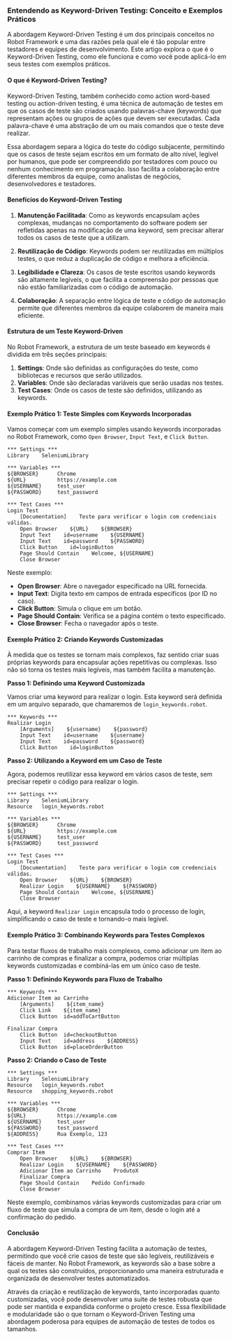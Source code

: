 ### Entendendo as Keyword-Driven Testing: Conceito e Exemplos Práticos

A abordagem Keyword-Driven Testing é um dos principais conceitos no Robot Framework e uma das razões pela qual ele é tão popular entre testadores e equipes de desenvolvimento. Este artigo explora o que é o Keyword-Driven Testing, como ele funciona e como você pode aplicá-lo em seus testes com exemplos práticos.

#### **O que é Keyword-Driven Testing?**

Keyword-Driven Testing, também conhecido como action word-based testing ou action-driven testing, é uma técnica de automação de testes em que os casos de teste são criados usando palavras-chave (keywords) que representam ações ou grupos de ações que devem ser executadas. Cada palavra-chave é uma abstração de um ou mais comandos que o teste deve realizar.

Essa abordagem separa a lógica do teste do código subjacente, permitindo que os casos de teste sejam escritos em um formato de alto nível, legível por humanos, que pode ser compreendido por testadores com pouco ou nenhum conhecimento em programação. Isso facilita a colaboração entre diferentes membros da equipe, como analistas de negócios, desenvolvedores e testadores.

#### **Benefícios do Keyword-Driven Testing**

1. **Manutenção Facilitada**: Como as keywords encapsulam ações complexas, mudanças no comportamento do software podem ser refletidas apenas na modificação de uma keyword, sem precisar alterar todos os casos de teste que a utilizam.
   
2. **Reutilização de Código**: Keywords podem ser reutilizadas em múltiplos testes, o que reduz a duplicação de código e melhora a eficiência.
   
3. **Legibilidade e Clareza**: Os casos de teste escritos usando keywords são altamente legíveis, o que facilita a compreensão por pessoas que não estão familiarizadas com o código de automação.
   
4. **Colaboração**: A separação entre lógica de teste e código de automação permite que diferentes membros da equipe colaborem de maneira mais eficiente.

#### **Estrutura de um Teste Keyword-Driven**

No Robot Framework, a estrutura de um teste baseado em keywords é dividida em três seções principais:

1. **Settings**: Onde são definidas as configurações do teste, como bibliotecas e recursos que serão utilizados.
2. **Variables**: Onde são declaradas variáveis que serão usadas nos testes.
3. **Test Cases**: Onde os casos de teste são definidos, utilizando as keywords.

#### **Exemplo Prático 1: Teste Simples com Keywords Incorporadas**

Vamos começar com um exemplo simples usando keywords incorporadas no Robot Framework, como `Open Browser`, `Input Text`, e `Click Button`.

```robot
*** Settings ***
Library    SeleniumLibrary

*** Variables ***
${BROWSER}      Chrome
${URL}          https://example.com
${USERNAME}     test_user
${PASSWORD}     test_password

*** Test Cases ***
Login Test
    [Documentation]    Teste para verificar o login com credenciais válidas.
    Open Browser    ${URL}    ${BROWSER}
    Input Text    id=username    ${USERNAME}
    Input Text    id=password    ${PASSWORD}
    Click Button    id=loginButton
    Page Should Contain    Welcome, ${USERNAME}
    Close Browser
```

Neste exemplo:

- **Open Browser**: Abre o navegador especificado na URL fornecida.
- **Input Text**: Digita texto em campos de entrada específicos (por ID no caso).
- **Click Button**: Simula o clique em um botão.
- **Page Should Contain**: Verifica se a página contém o texto especificado.
- **Close Browser**: Fecha o navegador após o teste.

#### **Exemplo Prático 2: Criando Keywords Customizadas**

À medida que os testes se tornam mais complexos, faz sentido criar suas próprias keywords para encapsular ações repetitivas ou complexas. Isso não só torna os testes mais legíveis, mas também facilita a manutenção.

**Passo 1: Definindo uma Keyword Customizada**

Vamos criar uma keyword para realizar o login. Esta keyword será definida em um arquivo separado, que chamaremos de `login_keywords.robot`.

```robot
*** Keywords ***
Realizar Login
    [Arguments]    ${username}    ${password}
    Input Text    id=username    ${username}
    Input Text    id=password    ${password}
    Click Button    id=loginButton
```

**Passo 2: Utilizando a Keyword em um Caso de Teste**

Agora, podemos reutilizar essa keyword em vários casos de teste, sem precisar repetir o código para realizar o login.

```robot
*** Settings ***
Library    SeleniumLibrary
Resource   login_keywords.robot

*** Variables ***
${BROWSER}      Chrome
${URL}          https://example.com
${USERNAME}     test_user
${PASSWORD}     test_password

*** Test Cases ***
Login Test
    [Documentation]    Teste para verificar o login com credenciais válidas.
    Open Browser    ${URL}    ${BROWSER}
    Realizar Login    ${USERNAME}    ${PASSWORD}
    Page Should Contain    Welcome, ${USERNAME}
    Close Browser
```

Aqui, a keyword `Realizar Login` encapsula todo o processo de login, simplificando o caso de teste e tornando-o mais legível.

#### **Exemplo Prático 3: Combinando Keywords para Testes Complexos**

Para testar fluxos de trabalho mais complexos, como adicionar um item ao carrinho de compras e finalizar a compra, podemos criar múltiplas keywords customizadas e combiná-las em um único caso de teste.

**Passo 1: Definindo Keywords para Fluxo de Trabalho**

```robot
*** Keywords ***
Adicionar Item ao Carrinho
    [Arguments]    ${item_name}
    Click Link    ${item_name}
    Click Button  id=addToCartButton

Finalizar Compra
    Click Button  id=checkoutButton
    Input Text    id=address    ${ADDRESS}
    Click Button  id=placeOrderButton
```

**Passo 2: Criando o Caso de Teste**

```robot
*** Settings ***
Library    SeleniumLibrary
Resource   login_keywords.robot
Resource   shopping_keywords.robot

*** Variables ***
${BROWSER}      Chrome
${URL}          https://example.com
${USERNAME}     test_user
${PASSWORD}     test_password
${ADDRESS}      Rua Exemplo, 123

*** Test Cases ***
Comprar Item
    Open Browser    ${URL}    ${BROWSER}
    Realizar Login    ${USERNAME}    ${PASSWORD}
    Adicionar Item ao Carrinho    ProdutoX
    Finalizar Compra
    Page Should Contain    Pedido Confirmado
    Close Browser
```

Neste exemplo, combinamos várias keywords customizadas para criar um fluxo de teste que simula a compra de um item, desde o login até a confirmação do pedido.

#### **Conclusão**

A abordagem Keyword-Driven Testing facilita a automação de testes, permitindo que você crie casos de teste que são legíveis, reutilizáveis e fáceis de manter. No Robot Framework, as keywords são a base sobre a qual os testes são construídos, proporcionando uma maneira estruturada e organizada de desenvolver testes automatizados.

Através da criação e reutilização de keywords, tanto incorporadas quanto customizadas, você pode desenvolver uma suite de testes robusta que pode ser mantida e expandida conforme o projeto cresce. Essa flexibilidade e modularidade são o que tornam o Keyword-Driven Testing uma abordagem poderosa para equipes de automação de testes de todos os tamanhos.